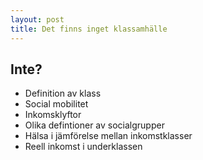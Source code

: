 ```yaml
---
layout: post
title: Det finns inget klassamhälle
---
```


## Inte?

- Definition av klass <br>
- Social mobilitet <br>
- Inkomsklyftor <br>
- Olika defintioner av socialgrupper <br>
- Hälsa i jämförelse mellan inkomstklasser <br>
- Reell inkomst i underklassen <br>
